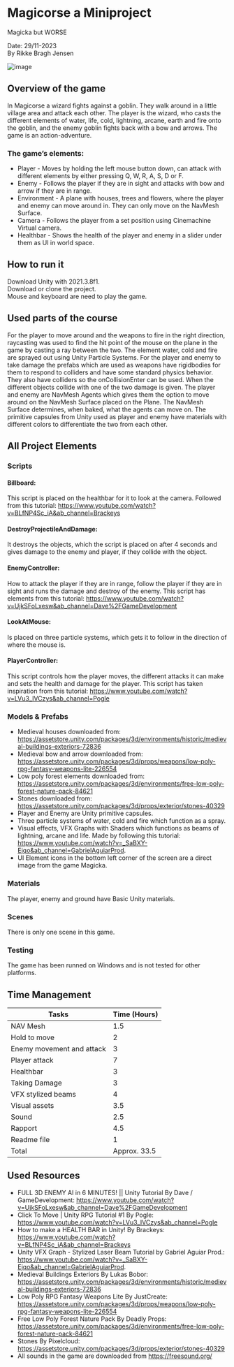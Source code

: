 # Magicorse a Miniproject
Magicka but WORSE


Date: 29/11-2023  
By Rikke Bragh Jensen

![image](https://github.com/Bragh2001/Programmering3Dverdener/assets/112693932/65862f1e-25ab-4d8f-87c4-701bf8c3298a)


## Overview of the game  
In Magicorse a wizard fights against a goblin. They walk around in a little village area and attack each other. The player is the wizard, who casts the different elements of water, life, cold, lightning, arcane, earth and fire onto the goblin, and the enemy goblin fights back with a bow and arrows. The game is an action-adventure.
### The game’s elements:
- Player - Moves by holding the left mouse button down, can attack with different elements by either pressing Q, W, R, A, S, D or F. 
- Enemy - Follows the player if they are in sight and attacks with bow and arrow if they are in range.
- Environment - A plane with houses, trees and flowers, where the player and enemy can move around in. They can only move on the NavMesh Surface.
- Camera - Follows the player from a set position using Cinemachine Virtual camera.
- Healthbar - Shows the health of the player and enemy in a slider under them as UI in world space.

## How to run it
Download Unity with 2021.3.8f1.  
Download or clone the project.  
Mouse and keyboard are need to play the game.  

## Used parts of the course
For the player to move around and the weapons to fire in the right direction, raycasting was used to find the hit point of the mouse on the plane in the game by casting a ray between the two. The element water, cold and fire are sprayed out using Unity Particle Systems. For the player and enemy to take damage the prefabs which are used as weapons have rigidbodies for them to respond to colliders and have some standard physics behavior. They also have colliders so the onCollisionEnter can be used. When the different objects collide with one of the two damage is given. The player and enemy are NavMesh Agents which gives them the option to move around on the NavMesh Surface placed on the Plane. The NavMesh Surface determines, when baked, what the agents can move on. The primitive capsules from Unity used as player and enemy have materials with different colors to differentiate the two from each other. 


## All Project Elements
### Scripts
#### Billboard:  
This script is placed on the healthbar for it to look at the camera. Followed from this tutorial: https://www.youtube.com/watch?v=BLfNP4Sc_iA&ab_channel=Brackeys
#### DestroyProjectileAndDamage:  
It destroys the objects, which the script is placed on after 4 seconds and gives damage to the enemy and player, if they collide with the object.
#### EnemyController:  
How to attack the player if they are in range, follow the player if they are in sight and runs the damage and destroy of the enemy. This script has elements from this tutorial: https://www.youtube.com/watch?v=UjkSFoLxesw&ab_channel=Dave%2FGameDevelopment 
#### LookAtMouse:  
Is placed on three particle systems, which gets it to follow in the direction of where the mouse is.
#### PlayerController:  
This script controls how the player moves, the different attacks it can make and sets the health and damage for the player. This script has taken inspiration from this tutorial: https://www.youtube.com/watch?v=LVu3_IVCzys&ab_channel=Pogle 
### Models & Prefabs
- Medieval houses downloaded from: https://assetstore.unity.com/packages/3d/environments/historic/medieval-buildings-exteriors-72836 
- Medieval bow and arrow downloaded from: https://assetstore.unity.com/packages/3d/props/weapons/low-poly-rpg-fantasy-weapons-lite-226554 
- Low poly forest elements downloaded from: https://assetstore.unity.com/packages/3d/environments/free-low-poly-forest-nature-pack-84621 
- Stones downloaded from: https://assetstore.unity.com/packages/3d/props/exterior/stones-40329 
- Player and Enemy are Unity primitive capsules.
- Three particle systems of water, cold and fire which function as a spray.
- Visual effects, VFX Graphs with Shaders which functions as beams of lightning, arcane and life. Made by following this tutorial: https://www.youtube.com/watch?v=_SaBXY-Ejqo&ab_channel=GabrielAguiarProd.
- UI Element icons in the bottom left corner of the screen are a direct image from the game Magicka.
### Materials
The player, enemy and ground have Basic Unity materials.
### Scenes
There is only one scene in this game.
### Testing
The game has been runned on Windows and is not tested for other platforms.



## Time Management
 
| Tasks                     | Time (Hours) |
| --------------------------| ------------ |
| NAV Mesh                  | 1.5          |
| Hold to move              | 2            |
| Enemy movement and attack | 3            |
| Player attack             | 7            |
| Healthbar                 | 3            |
| Taking Damage             | 3            |
| VFX stylized beams        | 4            |
| Visual assets             | 3.5          |
| Sound                     | 2.5          |
| Rapport                   | 4.5          |
| Readme file               | 1            |
| Total                     | Approx. 33.5 |


## Used Resources
- FULL 3D ENEMY AI in 6 MINUTES! || Unity Tutorial By Dave / GameDevelopment: https://www.youtube.com/watch?v=UjkSFoLxesw&ab_channel=Dave%2FGameDevelopment   
- Click To Move | Unity RPG Tutorial #1 By Pogle: https://www.youtube.com/watch?v=LVu3_IVCzys&ab_channel=Pogle   
- How to make a HEALTH BAR in Unity! By Brackeys: https://www.youtube.com/watch?v=BLfNP4Sc_iA&ab_channel=Brackeys   
- Unity VFX Graph - Stylized Laser Beam Tutorial by Gabriel Aguiar Prod.: https://www.youtube.com/watch?v=_SaBXY-Ejqo&ab_channel=GabrielAguiarProd.   
- Medieval Buildings Exteriors By Lukas Bobor: https://assetstore.unity.com/packages/3d/environments/historic/medieval-buildings-exteriors-72836   
- Low Poly RPG Fantasy Weapons Lite By JustCreate: https://assetstore.unity.com/packages/3d/props/weapons/low-poly-rpg-fantasy-weapons-lite-226554   
- Free Low Poly Forest Nature Pack By Deadly Props: https://assetstore.unity.com/packages/3d/environments/free-low-poly-forest-nature-pack-84621   
- Stones By Pixelcloud: https://assetstore.unity.com/packages/3d/props/exterior/stones-40329  
- All sounds in the game are downloaded from https://freesound.org/   

